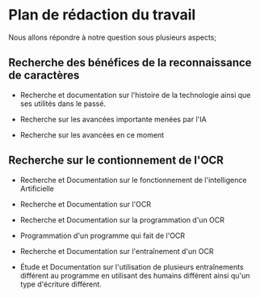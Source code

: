 # Plan de rédaction du travail

Nous allons répondre à notre question sous plusieurs aspects;

## Recherche des bénéfices de la reconnaissance de caractères

* Recherche et documentation sur l'histoire de la technologie ainsi que ses
utilités dans le passé.

* Recherche sur les avancées importante menées par l'IA

* Recherche sur les avancées en ce moment

## Recherche sur le contionnement de l'OCR

* Recherche et Documentation sur le fonctionnement de l'intelligence Artificielle
    
* Recherche et Documentation sur l'OCR
    
* Recherche et Documentation sur la programmation d'un OCR
    
* Programmation d'un programme qui fait de l'OCR
    
* Recherche et Documentation sur l'entraînement d'un OCR
    
* Étude et Documentation sur l'utilisation de plusieurs entraînements différent 
au programme en utilisant des humains différent ainsi qu'un type d'écriture 
différent.
    
